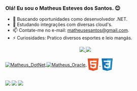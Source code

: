 ### Olá! Eu sou o Matheus Esteves dos Santos. 😊

- 🔭 Buscando oportunidades como desenvolvedor .NET.
- 📖 Estudando integrações com diversas cloud's.
- 📫 Contate-me no e-mail: matheusesantos@gmail.com.
- ⚡ Curiosidades: Pratico diversos esportes e leio mangás.

<div align="center">
  <a href="https://github.com/MatheusEstevesss">
  <img height="160em" src="https://github-readme-stats.vercel.app/api?username=MatheusEstevesss&show_icons=true&theme=dark&include_all_commits=true&count_private=true"/>
  <img height="160em" src="https://github-readme-stats.vercel.app/api/top-langs/?username=MatheusEstevesss&layout=compact&langs_count=6&theme=dark"/> 
</div>

<div style="display: inline_block"><br>
  <img align="center" alt="Matheus_DotNet" height="40" width="40" src="https://cdn.jsdelivr.net/gh/devicons/devicon/icons/dotnetcore/dotnetcore-original.svg" />
  <img align="center" alt="Matheus_Oracle" height="40" width="50" src="https://cdn.jsdelivr.net/gh/devicons/devicon/icons/oracle/oracle-original.svg" />
  <img align="center" alt="Matheus_HTML" height="40" width="40" src="https://raw.githubusercontent.com/devicons/devicon/master/icons/html5/html5-original.svg">
  <img align="center" alt="Matheus_CSS" height="40" width="40" src="https://raw.githubusercontent.com/devicons/devicon/master/icons/css3/css3-original.svg">
</div>

##

<div>
<a href="https://www.instagram.com/matheusestevesss/" target="_blank"><img src="https://img.shields.io/badge/-Instagram-%23E4405F?style=for-the-badge&logo=instagram&logoColor=white" target="_blank"></a>
<a href = "mailto:matheusesantos@gmail.com"><img src="https://img.shields.io/badge/Gmail-D14836?style=for-the-badge&logo=gmail&logoColor=white"></a>
 <a href="https://www.linkedin.com/in/matheus-esteves-dos-santos-9a6754190/" target="_blank"><img src="https://img.shields.io/badge/-LinkedIn-%230077B5?style=for-the-badge&logo=linkedin&logoColor=white" target="_blank"></a>
